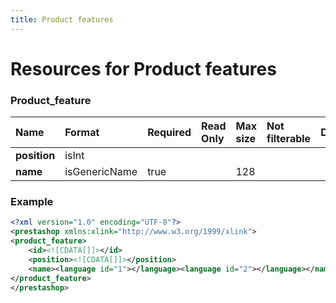 ```yaml
---
title: Product features
---
```


# Resources for Product features

### Product_feature

|     Name     |    Format     | Required | Read Only | Max size | Not filterable | Description |
| :----------- | :------------ | :------- | :-------- | :------- | :------------- | :---------- |
| **position** | isInt         |          |           |          |                |             |
| **name**     | isGenericName | true     |           | 128      |                |             |


### Example

```xml
<?xml version="1.0" encoding="UTF-8"?>
<prestashop xmlns:xlink="http://www.w3.org/1999/xlink">
<product_feature>
	<id><![CDATA[]]></id>
	<position><![CDATA[]]></position>
	<name><language id="1"></language><language id="2"></language></name>
</product_feature>
</prestashop>

```

